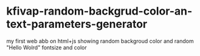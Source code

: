 # kfivap-random-backgrud-color-an-text-parameters-generator

my first web abb on html+js
showing random backgroud color and random "Hello Wolrd" fontsize and color
